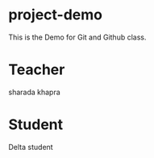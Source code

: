 # project-demo
This is the Demo for Git and Github class.

# Teacher
sharada khapra 

# Student
Delta student 